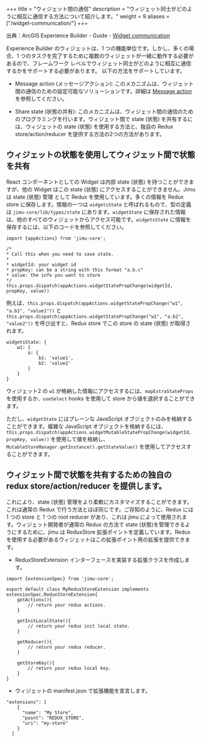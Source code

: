 +++
title = "ウィジェット間の通信"
description = "ウィジェット同士がどのように相互に通信する方法について紹介します。"
weight = 9
aliases = ["/widget-communication/"]
+++

出典：ArcGIS Experience Builder - Guide - [Widget communication](https://developers.arcgis.com/experience-builder/guide/widget-communication/)


Experience Builder のウィジェットは、1 つの機能単位です。しかし、多くの場合、1 つのタスクを完了するために複数のウィジェットが一緒に動作する必要があるので、フレームワーク レベルでウィジェット同士がどのように相互に通信するかをサポートする必要があります。
以下の方法をサポートしています。

- Message action (メッセージアクション): このメカニズムは、ウィジェット間の通信のための設定可能なソリューションです。詳細は [Message action](https://developers.arcgis.com/experience-builder/guide/core-concepts/message-action/) を参照してください。

- Share state (状態の共有): このメカニズムは、ウィジェット間の通信のためのプログラミングを行います。ウィジェット間で state (状態) を共有するには、ウィジェットの state  (状態) を使用する方法と、独自の Redux store/action/reducer を提供する方法の2つの方法があります。

## ウィジェットの状態を使用してウィジェット間で状態を共有

React コンポーネントとしての Widget は内部 state (状態) を持つことができますが、他の Widget はこの state (状態) にアクセスすることができません。Jimu は state (状態) 管理 として Redux を使用しています。多くの情報を Redux store に保存します。情報の一つは `widgetsState` と呼ばれるもので、型の定義は `jimu-core/lib/types/state` にあります。`widgetState` に保存された情報は、他のすべてのウィジェットからアクセス可能です。`widgetsState` に情報を保存するには、以下のコードを参照してください。

```tsx
import {appActions} from 'jimu-core';

/*
* Call this when you need to save state.
*
* widgetId: your widget id
* propKey: can be a string with this format "a.b.c"
* value: the info you want to store
*/
this.props.dispatch(appActions.widgetStatePropChange(widgetId, propKey, value))
```

例えば、`this.props.dispatch(appActions.widgetStatePropChange("w1", "a.b1", "value1"))` と `this.props.dispatch(appActions.widgetStatePropChange("w1", "a.b2", "value2"))` を呼び出すと、Redux store でこの store の state (状態) が取得されます。

```tsx
widgetsState: {
    w1: {
        a: {
            b1: 'value1',
            b2: 'value2'
        }
    }
}
```

ウィジェット2 の `w1` が格納した情報にアクセスするには、`mapExtraStateProps` を使用するか、`useSelect` hooks を使用して store から値を選択することができます。

ただし、`widgetState` にはプレーンな JavaScript オブジェクトのみを格納することができます。複雑な JavaScript オブジェクトを格納するには、`this.props.dispatch(appActions.widgetMutableStatePropChange(widgetId, propKey, value))` を使用して値を格納し、`MutableStoreManager.getInstance().getStateValue()` を使用してアクセスすることができます。

## ウィジェット間で状態を共有するための独自の redux store/action/reducer を提供します。 
これにより、state (状態) 管理をより柔軟にカスタマイズすることができます。これは通常の Redux で行う方法とほぼ同じです。ご存知のように、Redux には 1 つの store と 1 つの root reducer があり、これは jimu によって使用されます。ウィジェット開発者が通常の Redux の方法で state (状態)を管理できるようにするために、jimu は ReduxStore 拡張ポイントを定義しています。Redux を使用する必要があるウィジェットはこの拡張ポイント用の拡張を提供できます。

- ReduxStoreExtension インターフェースを実装する拡張クラスを作成します。

```tsx
import {extensionSpec} from 'jimu-core';

export default class MyReduxStoreExtension implements extensionSpec.ReduxStoreExtension{
    getActions(){
        // return your redux actions.
    }

    getInitLocalState(){
        // return your redux init local state.
    }

    getReducer(){
        // return your redux reducer.
    }

    getStoreKey(){
        // return your redux local key.
    }
}
```

- ウィジェットの manifest.json で拡張機能を宣言します。

```tsx
"extensions": [
    {
      "name": "My Store",
      "point": "REDUX_STORE",
      "uri": "my-store"
    }
  ]
```